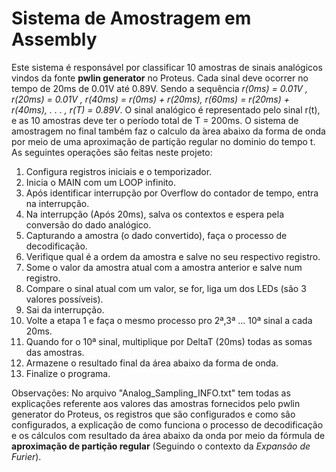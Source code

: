 # Sistema de Amostragem em Assembly

Este sistema é responsável por classificar 10 amostras de sinais analógicos vindos da fonte **pwlin generator** no Proteus. Cada sinal deve ocorrer no tempo de 20ms de 0.01V
até 0.89V. Sendo a sequência _r(0ms) = 0.01V , r(20ms) = 0.01V , r(40ms) = r(0ms) + r(20ms), r(60ms) = r(20ms) + r(40ms), . . . , r(T) = 0.89V_. O sinal analógico é representado pelo sinal r(t),
e as 10 amostras deve ter o período total de T = 200ms. O sistema de amostragem no final também faz o calculo da  ́area abaixo da forma de onda por meio de uma aproximação de partição regular no 
dominio do tempo t. As seguintes operações são feitas neste projeto:

1. Configura registros iniciais e o temporizador.
2. Inicia o MAIN com um LOOP infinito.
3. Após identificar interrupção por Overflow do contador de tempo, entra na interrupção.
4. Na interrupção (Após 20ms), salva os contextos e espera pela conversão do dado analógico.
5. Capturando a amostra (o dado convertido), faça o processo de decodificação.
6. Verifique qual é a ordem da amostra e salve no seu respectivo registro.
7. Some o valor da amostra atual com a amostra anterior e salve num registro.
8. Compare o sinal atual com um valor, se for, liga um dos LEDs (são 3 valores possíveis).
9. Sai da interrupção.
10. Volte a etapa 1 e faça o mesmo processo pro 2ª,3ª ... 10ª sinal a cada 20ms.
11. Quando for o 10ª sinal, multiplique por DeltaT (20ms) todas as somas das amostras.
12. Armazene o resultado final da área abaixo da forma de onda.
13. Finalize o programa.

Observações: No arquivo "Analog_Sampling_INFO.txt" tem todas as explicações referente aos valores das amostras fornecidos pelo pwlin generator do Proteus, os registros que são configurados e como são configurados,
a explicação de como funciona o processo de decodificação e os cálculos com resultado da área abaixo da onda por meio da fórmula de **aproximação de partição regular** (Seguindo o contexto da _Expansão de Furier_).
